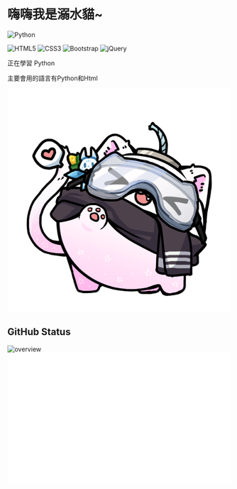 # 嗨嗨我是溺水貓~
![Python](https://img.shields.io/badge/python-3670A0?style=for-the-badge&logo=python&logoColor=ffdd54)

![HTML5](https://img.shields.io/badge/html5-%23E34F26.svg?style=for-the-badge&logo=html5&logoColor=white)
![CSS3](https://img.shields.io/badge/css3-%231572B6.svg?style=for-the-badge&logo=css3&logoColor=white)
![Bootstrap](https://img.shields.io/badge/bootstrap-%23563D7C.svg?style=for-the-badge&logo=bootstrap&logoColor=white)
![jQuery](https://img.shields.io/badge/jquery-%230769AD.svg?style=for-the-badge&logo=jquery&logoColor=white)

正在學習 Python

主要會用的語言有Python和Html


![image](https://raw.githubusercontent.com/watercatuwu/watercatuwu/main/unknown.png)

## GitHub Status
![overview](https://github.com/watercatuwu/github-stats/blob/master/generated/overview.svg)
![languages](https://github.com/jstrieb/github-stats/blob/master/generated/languages.svg)
